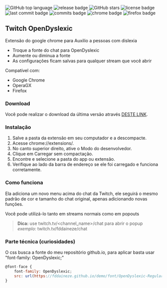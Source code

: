 ![GitHub top language](https://img.shields.io/github/languages/top/fddaineze/twitch-open-dyslexic?color=green)
![release badge](https://badgen.net/github/release/fddaineze/twitch-open-dyslexic?color=green)
![GitHub stars](https://img.shields.io/github/stars/fddaineze/twitch-open-dyslexic.svg)
![license badge](https://badgen.net/github/license/fddaineze/twitch-open-dyslexic)
![last commit badge](https://badgen.net/github/last-commit/fddaineze/twitch-open-dyslexic)
![commits badge](https://badgen.net/github/commits/fddaineze/twitch-open-dyslexic)
![chrome badge](https://badgen.net/badge/icon/chrome?icon=chrome&label)
![firefox badge](https://badgen.net/badge/icon/firefox?icon=firefox&label)

## Twitch OpenDyslexic 

Extensão do google chrome para Auxilio a pessoas com dislexia
- Troque a fonte do chat para OpenDyslexic
- Aumente ou diminua a fonte
- As configurações ficam salvas para qualquer stream que você abrir

Compatível com:
- Google Chrome
- OperaGX
- Firefox

### Download

Você pode realizar o download da última versão através [DESTE LINK](https://github.com/fddaineze/twitch-open-dyslexic/releases/tag/v1.0.0).

### Instalação

1. Salve a pasta da extensão em seu computador e a descompacte.
2. Acesse chrome://extensions/.
3. No canto superior direito, ative o Modo do desenvolvedor.
4. Clique em Carregar sem compactação.
5. Encontre e selecione a pasta do app ou extensão.
6. Verifique ao lado da barra de endereço se ele foi carregado e funciona corretamente.

### Como funciona

Ela adiciona um novo menu acima do chat da Twitch, ele seguirá o mesmo padrão de cor e tamanho do chat original, apenas adicionando novas funções.

Você pode utilizá-lo tanto em streams normais como em popouts

> **Dica:** use twitch.tv/<channel_name>/chat para abrir o popup
> *exemplo:* twitch.tv/fddaineze/chat

### Parte técnica (curiosidades)
O css busca a fonte do meu repositório github.io, para aplicar basta usar "font-family: OpenDyslexic;"
```js
@font-face {
    font-family: OpenDyslexic;
    src: url(https://fddaineze.github.io/demo/font/OpenDyslexic-Regular.woff2);
}
```
